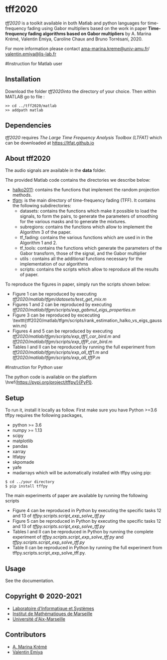 # tff2020
*tff2020* is a toolkit available in both Matlab and python languages for time-frequency fading using Gabor multipliers based on the work in paper
**Time-frequency fading algorithms based on Gabor multipliers**
by A. Marina Krémé, Valentin Emiya, Caroline Chaux and Bruno Torrésani, 2020.

For more information please contact ama-marina.kreme@univ-amu.fr/ valentin.emiya@lis-lab.fr

#Instruction for Matlab user

## Installation

Download the folder *tff2020*into the directory of your choice. 
Then within MATLAB go to file :
```
>> cd ../tff2020/matlab 
>> addpath matlab
```

## Dependencies

*tff2020* requires *The Large Time Frequency Analysis Toolbox (LTFAT)* 
which can be downloaded  at  https://ltfat.github.io   

## About tff2020
The audio signals are available in the **data** folder.

The provided Matlab code contains the directories we describe below: 
* [halko2011](#halko2011): contains the functions that implement the random projection methods.
* [tfgm](#tfgm): is the main directory of time-frequency fading (TFF). It contains the following subdirectories:
    - datasets: contains the functions which make it possible to load the signals, to form the pairs, to generate the parameters of smoothing for the various masks and to generate the mixtures.
   - subregions: contains the functions which allow to implement the Algorithm 3 of the paper.
   - tf_fading: contains the various functions which are used in in the Algorithm 1 and 2.
   - tf_tools: contains the functions which generate the parameters of the Gabor transform, those of the signal, and the Gabor multiplier
   - utils : contains all the additional functions necessary for the implementation of our algorithms
   - scripts: contains the scripts which allow to reproduce all the results of paper.

To reproduce the figures in paper, simply run the scripts shown below: 

- Figure 1 can be reproduced by executing *tff2020/matlab/tfgm/datasets/test_get_mix.m*
- Figures 1 and 2  can be reproduced by executing *tff2020/matlab/tfgm/scripts/exp\_gabmul\_eigs\_properties.m*
- Figure 3 can be reproduced by excecuting \texttt{tff2020/matlab/tfgm/scripts/rank\_estimation\_halko\_vs\_eigs_gausswin.m}
- Figures 4 and 5  can be reproduced by executing *tff2020/matlab/tfgm/scripts/exp\_tff1\_car\_bird.m* and 
 *tff2020/matlab/tfgm/scripts/exp\_tffP\_car\_bird.m*
- Tables I and II can be reproduced by running the full experiment from *tff2020/matlab/tfgm/scripts/exp_all_tff1.m* and
*tff2020/matlab/tfgm/scripts/exp\_all\_tffP.m*


#Instruction for Python user

The python code is available on the platform \href{https://pypi.org/project/tffpy/}{PyPI}. 

## Setup

To run it, install it locally as follow. First make sure you have Python >=3.6 
tffpy requires the following packages, 

 - python >= 3.6
 - numpy >= 1.13
 - scipy
 - matplotlib
 - pandas
 - xarray
 - ltfatpy
 - skpomade
 - yafe
 - madarrays
which will be automatically installed with tffpy using pip:

```
$ cd ../your directory
$ pip install tffpy
```

The main experiments of paper are available by running the following scripts 
 
 - Figure 4 can be reproduced in Python by executing the specific tasks 12 and 13 of *tffpy.scripts.script_exp_solve_tff.py*
 - Figure 5 can be reproduced in Python by executing the specific tasks 12 and 13 of *tffpy.scripts.script_exp_solve_tff.py*
 - Tables I and II can be reproduced in Python by running the complete experiment of *tffpy.scripts.script_exp_solve_tff.py*
 and *tffpy.scripts.script\_exp\_solve\_tff.py*
 - Table II can be reproduced in Python by running the full experiment from tffpy.scripts.script_exp_solve_tff.py.

## Usage

See the documentation. 


## Copyright © 2020-2021

- [Laboratoire d'Informatique et Systèmes](https://www.lis-lab.fr) 
- [Institut de Mathématiques de Marseille](https://www.i2m.univ-amu.fr)
- [Université d'Aix-Marseille](https://www.univ-amu.fr)


## Contributors

- [A. Marina Krémé](ama-marina.kreme@univ-amu.fr)
- [Valentin Emiya](valentin.emiya@lis-lab.fr)



